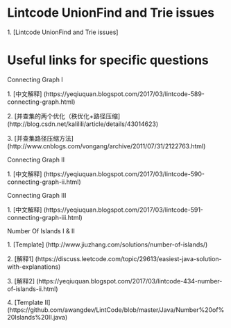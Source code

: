 # Lintcode UnionFind and Trie issues
<p>1. [Lintcode UnionFind and Trie issues]

# Useful links for specific questions
<p>Connecting Graph I
<p>1. [中文解释] (https://yeqiuquan.blogspot.com/2017/03/lintcode-589-connecting-graph.html)
<p>2. [并查集的两个优化（秩优化+路径压缩] (http://blog.csdn.net/kalilili/article/details/43014623)
<p>3. [并查集路径压缩方法] (http://www.cnblogs.com/vongang/archive/2011/07/31/2122763.html)

<p>Connecting Graph II
<p>1. [中文解释] (https://yeqiuquan.blogspot.com/2017/03/lintcode-590-connecting-graph-ii.html)

<p><p>Connecting Graph III
<p>1. [中文解释] (https://yeqiuquan.blogspot.com/2017/03/lintcode-591-connecting-graph-iii.html)

<p>Number Of Islands I & II
<p>1. [Template] (http://www.jiuzhang.com/solutions/number-of-islands/)
<p>2. [解释1] (https://discuss.leetcode.com/topic/29613/easiest-java-solution-with-explanations)
<p>3. [解释2] (https://yeqiuquan.blogspot.com/2017/03/lintcode-434-number-of-islands-ii.html)
<p>4. [Template II] (https://github.com/awangdev/LintCode/blob/master/Java/Number%20of%20Islands%20II.java)
